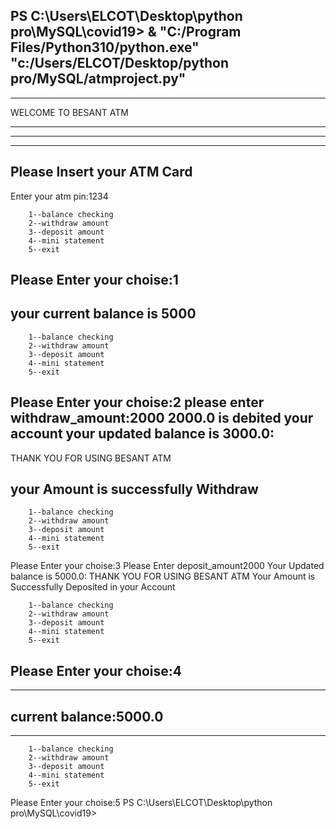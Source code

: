 PS C:\Users\ELCOT\Desktop\python pro\MySQL\covid19> & "C:/Program Files/Python310/python.exe" "c:/Users/ELCOT/Desktop/python pro/MySQL/atmproject.py"
-------------------------------
*******************************
WELCOME TO BESANT ATM
*******************************
-------------------------------


-------------------------------
Please Insert your ATM Card
-------------------------------
Enter your atm pin:1234

        1--balance checking
        2--withdraw amount
        3--deposit amount
        4--mini statement
        5--exit

Please Enter your choise:1
--------------------------
your current balance is 5000
--------------------------

        1--balance checking
        2--withdraw amount
        3--deposit amount
        4--mini statement
        5--exit

Please Enter your choise:2
please enter withdraw_amount:2000
2000.0 is debited your account
your updated balance is 3000.0:
------------------------------------
THANK YOU FOR USING BESANT ATM

your Amount is successfully Withdraw
-------------------------------------

        1--balance checking
        2--withdraw amount
        3--deposit amount
        4--mini statement
        5--exit

Please Enter your choise:3
Please Enter deposit_amount2000
Your Updated balance is 5000.0:
THANK YOU FOR USING BESANT ATM
Your Amount is Successfully Deposited in your Account

        1--balance checking
        2--withdraw amount
        3--deposit amount
        4--mini statement
        5--exit

Please Enter your choise:4
--------------------------
--------------------------
current balance:5000.0
--------------------------
--------------------------

        1--balance checking
        2--withdraw amount
        3--deposit amount
        4--mini statement
        5--exit

Please Enter your choise:5
PS C:\Users\ELCOT\Desktop\python pro\MySQL\covid19>
